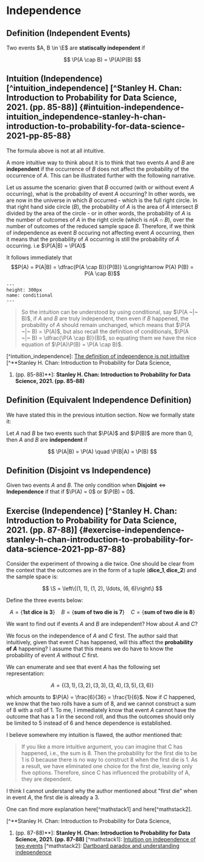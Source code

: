 # Independence

## Definition (Independent Events)

Two events $A, B \in \E$ are **statiscally independent** if

$$
\P(A \cap B) = \P(A)P(B)
$$


## Intuition (Independence) \[\^intuition_independence\] \[\^**Stanley H. Chan: Introduction to Probability for Data Science, 2021. (pp. 85-88)**\] {#intuition-independence-intuition_independence-stanley-h-chan-introduction-to-probability-for-data-science-2021-pp-85-88}

The formula above is not at all intuitive.

A more intuitive way to think about it is to think that two events $A$
and $B$ are **independent** if the occurrence of $B$ does not affect the
probability of the occurrence of $A$. This can be illustrated further
with the following narrative.

Let us assume the scenario: given that $B$ occurred (with or without
event $A$ occurring), what is the probability of event $A$ occurring? In
other words, we are now in the universe in which $B$ occurred - which is
the full right circle. In that right hand side circle ($B$), the
probability of $A$ is the area of $A$ intersect $B$ divided by the area
of the circle - or in other words, the probability of $A$ is the number
of outcomes of $A$ in the right circle (which is $n(A \cap B)$, over the
number of outcomes of the reduced sample space $B$. Therefore, if we
think of independence as event $B$ occuring not affecting event $A$
occurring, then it means that the probability of $A$ occurring is still
the probability of $A$ occurring. i.e $\P(A|B) = \P(A)$

It follows immediately that
$$P(A) = P(A|B) = \dfrac{P(A \cap B)}{P(B)} \Longrightarrow P(A) P(B) = P(A \cap B)$$

```{figure} https://storage.googleapis.com/reighns/reighns_ml_projects/docs/probability_and_statistics/02_introduction_to_probability/conditional.png
---
height: 300px
name: conditional
---
```

> So the intuition can be understood by using conditional, say
> $\P(A ~|~ B)$, if $A$ and $B$ are truly independent, then even if $B$
> happened, the probability of $A$ should remain unchanged, which means
> that $\P(A ~|~ B) = \P(A)$, but also recall the definition of
> conditionals, $\P(A ~|~ B) = \dfrac{\P(A \cap B)}{B}$, so equating
> them we have the nice equation of $\P(A)\P(B) = \P(A \cap B)$.

\[\^intuition_independence\]: [The definition of independence is not
intuitive](https://math.stackexchange.com/questions/123192/the-definition-of-independence-is-not-intuitive)
\[\^**Stanley H. Chan: Introduction to Probability for Data Science,
1.    (pp. 85-88)**\]: **Stanley H. Chan: Introduction to Probability
for Data Science, 2021. (pp. 85-88)**

## Definition (Equivalent Independence Definition)

We have stated this in the previous intuition section. Now we formally
state it:

Let $A$ nad $B$ be two events such that $\P(A)$ and $\P(B)$ are more
than $0$, then $A$ and $B$ are **independent** if

$$
\P(A|B) = \P(A) \quad \P(B|A) = \P(B)
$$

## Definition (Disjoint vs Independence)

Given two events $A$ and $B$. The only condition when
$\textbf{Disjoint} \iff \textbf{Independence}$ if that if $\P(A) = 0$ or
$\P(B) = 0$.

## Exercise (Independence) \[\^**Stanley H. Chan: Introduction to Probability for Data Science, 2021. (pp. 87-88)**\] {#exercise-independence-stanley-h-chan-introduction-to-probability-for-data-science-2021-pp-87-88}

Consider the experiment of throwing a die twice. One should be clear
from the context that the outcomes are in the form of a tuple
$(\textbf{dice_1}, \textbf{dice_2})$ and the sample space is:

$$
\S = \left\{(1, 1), (1, 2), \ldots, (6, 6)\right\}
$$

Define the three events below:

$$
A = \{\textbf{1st dice is 3}\} \quad B = \{\textbf{sum of two die is 7}\} \quad C = \{\textbf{sum of two die is 8}\}
$$

We want to find out if events $A$ and $B$ are independent? How about $A$
and $C$?

We focus on the independence of $A$ and $C$ first. The author said that
intuitively, given that event $C$ has happened, will this affect the
**probability of $A$** happening? I assume that this means we do have to
know the probability of event $A$ without $C$ first.

We can enumerate and see that event $A$ has the following set
representation:

$$
A = \{(3, 1), (3, 2), (3, 3), (3, 4), (3, 5), (3, 6)\}
$$

which amounts to $\P(A) = \frac{6}{36} = \frac{1}{6}$. Now if $C$
happened, we know that the two rolls have a sum of $8$, and we cannot
construct a sum of $8$ with a roll of $1$. To me, I immediately know
that event $A$ cannot have the outcome that has a $1$ in the second
roll, and thus the outcomes should only be limited to $5$ instead of $6$
and hence dependence is established.

I believe somewhere my intuition is flawed, the author mentioned that:

> If you like a more intuitive argument, you can imagine that C has
> happened, i.e., the sum is 8. Then the probability for the first die
> to be 1 is 0 because there is no way to construct 8 when the first die
> is 1. As a result, we have eliminated one choice for the first die,
> leaving only five options. Therefore, since C has influenced the
> probability of A, they are dependent.

I think I cannot understand why the author mentioned about \"first die\"
when in event $A$, the first die is already a $3$.

One can find more explanation here\[\^mathstack1\] and
here\[\^mathstack2\].

\[\^**Stanley H. Chan: Introduction to Probability for Data Science,
1.    (pp. 87-88)**\]: **Stanley H. Chan: Introduction to Probability
for Data Science, 2021. (pp. 87-88)** \[\^mathstack1\]: [Intuition on
independence of two
events](https://math.stackexchange.com/questions/4403684/intuition-on-independence-of-two-events/)
\[\^mathstack2\]: [Dartboard paradox and understanding
independence](https://math.stackexchange.com/questions/3897127/dartboard-paradox-and-understanding-independence)
